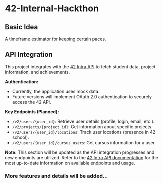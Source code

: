 # 42-Internal-Hackthon

## Basic Idea
A timeframe estimator for keeping certain paces.


## API Integration

This project integrates with the [42 Intra API](https://api.intra.42.fr/apidoc) to fetch student data, project information, and achievements.

**Authentication:**

*   Currently, the application uses mock data.
*   Future versions will implement OAuth 2.0 authentication to securely access the 42 API.

**Key Endpoints (Planned):**

*   `/v2/users/{user_id}`:  Retrieve user details (profile, login, email, etc.).
*   `/v2/projects/{project_id}`: Get information about specific projects.
*   `/v2/users/{user_id}/locations`: Track user locations (presence in 42 school).
*   `/v2/users/{user_id}/cursus_users`: Get cursus information for a user.

**Note:** This section will be updated as the API integration progresses and new endpoints are utilized.  Refer to the [42 Intra API documentation](https://api.intra.42.fr/apidoc) for the most up-to-date information on available endpoints and usage.

### More features and details will be added...

